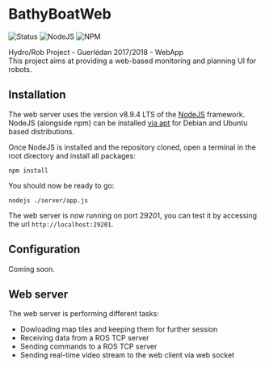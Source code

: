 # BathyBoatWeb
![Status](https://img.shields.io/badge/Status-In%20Development-red.svg)
![NodeJS](https://img.shields.io/badge/NodeJS-v8.9.4-green.svg)
![NPM](https://img.shields.io/badge/npm-5.6.0-green.svg)

Hydro/Rob Project - Guerlédan 2017/2018 - WebApp  
This project aims at providing a web-based monitoring and planning UI for robots.



## Installation
The web server uses the version v8.9.4 LTS of the [NodeJS](https://nodejs.org/en) framework.  
NodeJS (alongside npm) can be installed [via apt](https://nodejs.org/en/download/package-manager/#debian-and-ubuntu-based-linux-distributions) for Debian and Ubuntu based distributions.  

Once NodeJS is installed and the repository cloned, open a terminal in the root directory and install all packages:
```shell
npm install
```
You should now be ready to go:
```shell
nodejs ./server/app.js
```
The web server is now running on port 29201, you can test it by accessing the url `http://localhost:29201`.


## Configuration
Coming soon.


## Web server
The web server is performing different tasks:
- Dowloading map tiles and keeping them for further session
- Receiving data from a ROS TCP server
- Sending commands to a ROS TCP server
- Sending real-time video stream to the web client via web socket
